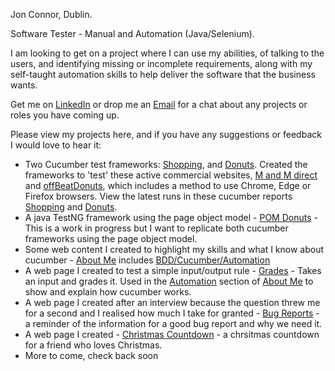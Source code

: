 Jon Connor, Dublin.

Software Tester - Manual and Automation (Java/Selenium).

I am looking to get on a project where I can use my abilities, of talking to the users, and identifying missing or incomplete requirements, along with my self-taught automation skills to help deliver the software that the business wants.

Get me on <a href="https://www.linkedin.com/in/jonconnordublin/" target="_blank">LinkedIn</a> or drop me an <a href="mailto:jonconnor@live.ie" target="_blank">Email</a> for a chat about any projects or roles you have coming up.

Please view my projects here, and if you have any suggestions or feedback I would love to hear it:

<ul>
    <li>Two Cucumber test frameworks: <a href="https://github.com/JonConnorATI/Shopping" target="_blank">Shopping</a>, and <a href="https://github.com/JonConnorATI/Donuts" target="_blank">Donuts</a>. Created the frameworks to 'test' these active commercial websites, <a href="https://www.mandmdirect.ie/" target="_blank">M and M direct</a> and <a href="https://offbeatdonuts.com/" target="_blank">offBeatDonuts</a>, which includes a method to use Chrome, Edge or Firefox browsers. View the latest runs in these cucumber reports <a href="https://reports.cucumber.io/reports/666bb622-5228-4578-b188-9fef13053550" target="_blank">Shopping</a> and <a href="https://reports.cucumber.io/reports/e634702e-60cd-494d-8045-d6a1b2e71f76" target="_blank">Donuts</a>.</li>
    <li>A java TestNG framework using the page object model - <a href="https://github.com/JonConnorATI/donutsPageObjectModel" target="_blank">POM Donuts</a> - This is a work in progress but I want to replicate both cucumber frameworks using the page object model.</li>
    <li>Some web content I created to highlight my skills and what I know about cucumber - <a href="https://jonconnorati.github.io/MyBDD_version1.github.io/" target="_blank">About Me</a> includes <a href="https://jonconnorati.github.io/MyBDD_version1.github.io/bdd.html" target="_blank">BDD/Cucumber/Automation</a></li>
    <li>A web page I created to test a simple input/output rule - <a href ="https://jonconnorati.github.io/MyBDD_version1.github.io/Grades.html" target="_blank">Grades</a> - Takes an input and grades it. Used in the <a href="https://jonconnorati.github.io/MyBDD_version1.github.io/automation.html" target="_blank">Automation</a> section of <a href="https://jonconnorati.github.io/MyBDD_version1.github.io/" target="_blank">About Me</a> to show and explain how cucumber works.</li>
    <li>A web page I created after an interview because the question threw me for a second and I realised how much I take for granted - <a href="https://jonconnorati.github.io/BugReports/" target="_blank">Bug Reports</a> - a reminder of the information for a good bug report and why we need it.</li>
    <li>A web page I created - <a href="https://jonconnorati.github.io/Membership-ChristmasCountdown/" target="_blank">Christmas Countdown</a> - a chrsitmas countdown for a friend who loves Christmas.</li>    
    <li>More to come, check back soon</li>
</ul>
<!---
JonConnorATI/JonConnorATI is a ✨ special ✨ repository because its `README.md` (this file) appears on your GitHub profile.
You can click the Preview link to take a look at your changes.
--->
